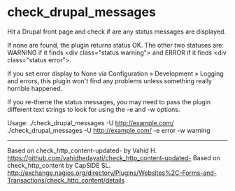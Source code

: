 check_drupal_messages
===========================

Hit a Drupal front page and check if are any status messages are displayed.

If none are found, the plugin returns status OK. The other two statuses are:
WARNING if it finds &lt;div class="status warning"&gt; and ERROR if it finds
&lt;div class="status error"&gt;.

If you set error display to None via Configuration » Development » Logging and
errors, this plugin won't find any problems unless something really horrible
happened.

If you re-theme the status messages, you may need to pass the plugin different
text strings to look for using the -e and -w options.

Usage: ./check_drupal_messages -U http://example.com/
       ./check_drupal_messages -U http://example.com/ -e error -w warning

---------------------------

Based on check_http_content-updated- by Vahid H.
  https://github.com/vahidhedayati/check_http_content-updated-
Based on check_http_content by CapSiDE SL.
  http://exchange.nagios.org/directory/Plugins/Websites%2C-Forms-and-Transactions/check_http_content/details


